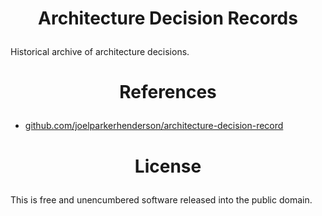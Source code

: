 <!-- This is free and unencumbered software released into the public domain -->

# <p align=center>Architecture Decision Records

Historical archive of architecture decisions.

# <p align=center>References

- [github.com/joelparkerhenderson/architecture-decision-record](https://github.com/joelparkerhenderson/architecture-decision-record)

# <p align=center>License

This is free and unencumbered software released into the public domain.
